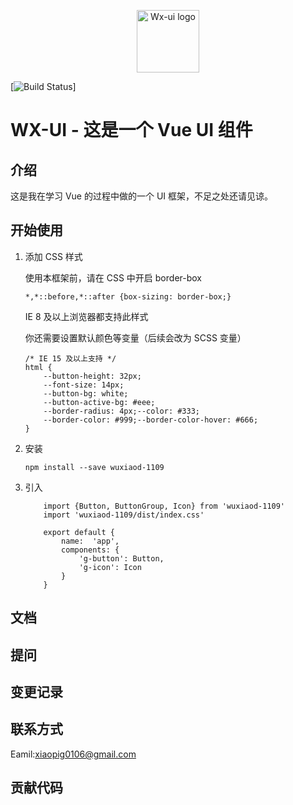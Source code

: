 <p align="center"><a href="http://pigxw.top/wx-ui/" target="_blank" rel="noopener noreferrer"><img width="100" src="https://i.loli.net/2020/04/14/L1dKY6jaq5zhNRP.png" alt="Wx-ui logo"></a></p>

[![Build Status](https://travis-ci.org/WUXIAOd/gulu-1.svg?branch=master)]

# WX-UI - 这是一个 Vue UI 组件

## 介绍

这是我在学习 Vue 的过程中做的一个 UI 框架，不足之处还请见谅。

## 开始使用

1. 添加 CSS 样式

   使用本框架前，请在 CSS 中开启 border-box
   
    ```
    *,*::before,*::after {box-sizing: border-box;}
    ```
    
    IE 8 及以上浏览器都支持此样式
    
    你还需要设置默认颜色等变量（后续会改为 SCSS 变量）
    
    ```
    /* IE 15 及以上支持 */
    html {
        --button-height: 32px;
        --font-size: 14px;
        --button-bg: white;
        --button-active-bg: #eee;
        --border-radius: 4px;--color: #333;
        --border-color: #999;--border-color-hover: #666;
    }
    ```
  
2. 安装 
    ```
    npm install --save wuxiaod-1109
    ```
3. 引入 
    ```
        import {Button, ButtonGroup, Icon} from 'wuxiaod-1109'
        import 'wuxiaod-1109/dist/index.css'
    
        export default {
            name:  'app',
            components: {
                'g-button': Button,
                'g-icon': Icon
            }
        }
    ```

## 文档

## 提问

## 变更记录

## 联系方式

Eamil:xiaopig0106@gmail.com

## 贡献代码

